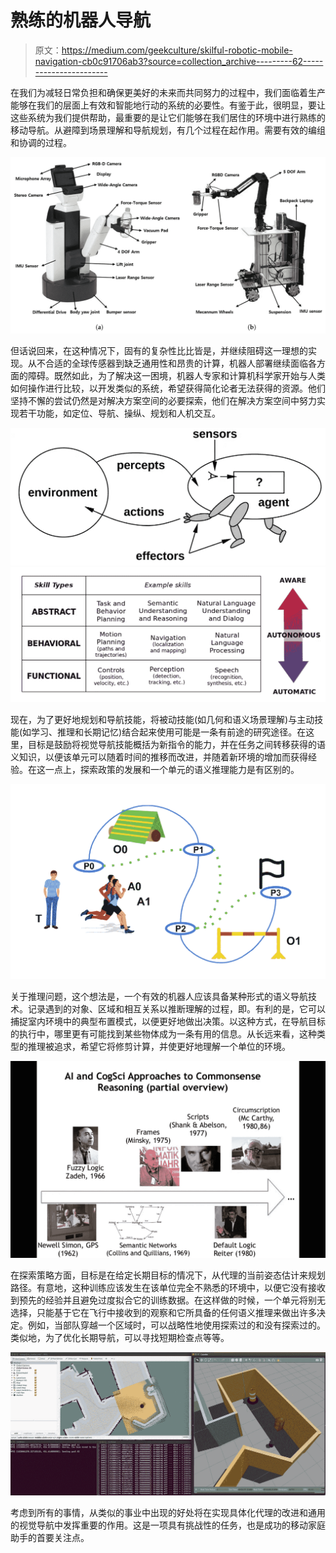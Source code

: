 # 熟练的机器人导航

> 原文：<https://medium.com/geekculture/skilful-robotic-mobile-navigation-cb0c91706ab3?source=collection_archive---------62----------------------->

在我们为减轻日常负担和确保更美好的未来而共同努力的过程中，我们面临着生产能够在我们的层面上有效和智能地行动的系统的必要性。有鉴于此，很明显，要让这些系统为我们提供帮助，最重要的是让它们能够在我们居住的环境中进行熟练的移动导航。从避障到场景理解和导航规划，有几个过程在起作用。需要有效的编组和协调的过程。

![](img/82a7d0b5e59cdd05d15ed68110b72e3a.png)

但话说回来，在这种情况下，固有的复杂性比比皆是，并继续阻碍这一理想的实现。从不合适的全球传感器到缺乏通用性和昂贵的计算，机器人部署继续面临各方面的障碍。既然如此，为了解决这一困境，机器人专家和计算机科学家开始与人类如何操作进行比较，以开发类似的系统，希望获得简化论者无法获得的资源。他们坚持不懈的尝试仍然是对解决方案空间的必要探索，他们在解决方案空间中努力实现若干功能，如定位、导航、操纵、规划和人机交互。

![](img/937a80035b21146e403df60b9141699b.png)![](img/d85e12aabfd24bbc1a1184411f662bc7.png)

现在，为了更好地规划和导航技能，将被动技能(如几何和语义场景理解)与主动技能(如学习、推理和长期记忆)结合起来使用可能是一条有前途的研究途径。在这里，目标是鼓励将视觉导航技能概括为新指令的能力，并在任务之间转移获得的语义知识，以便该单元可以随着时间的推移而改进，并随着新环境的增加而获得经验。在这一点上，探索政策的发展和一个单元的语义推理能力是有区别的。

![](img/b2e43aba578008220e0e51d0184ae0f4.png)

关于推理问题，这个想法是，一个有效的机器人应该具备某种形式的语义导航技术。记录遇到的对象、区域和相互关系以推断理解的过程，即。有利的是，它可以捕捉室内环境中的典型布置模式，以便更好地做出决策。以这种方式，在导航目标的执行中，哪里更有可能找到某些物体成为一条有用的信息。从长远来看，这种类型的推理被追求，希望它将修剪计算，并使更好地理解一个单位的环境。

![](img/43a947e20e644b40252e6134788e88da.png)

在探索策略方面，目标是在给定长期目标的情况下，从代理的当前姿态估计来规划路径。有意地，这种训练应该发生在该单位完全不熟悉的环境中，以便它没有接收到预先的经验并且避免过度拟合它的训练数据。在这样做的时候，一个单元将别无选择，只能基于它在飞行中接收到的观察和它所具备的任何语义推理来做出许多决定。例如，当部队穿越一个区域时，可以战略性地使用探索过的和没有探索过的。类似地，为了优化长期导航，可以寻找短期检查点等等。

![](img/efbe04f15b25496b1302c1fe6bb46bbf.png)

考虑到所有的事情，从类似的事业中出现的好处将在实现具体化代理的改进和通用的视觉导航中发挥重要的作用。这是一项具有挑战性的任务，也是成功的移动家庭助手的首要关注点。